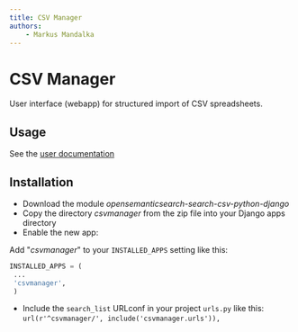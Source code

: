 ```yaml
---
title: CSV Manager  
authors:
    - Markus Mandalka  
---
```


# CSV Manager


User interface (webapp) for structured import of CSV spreadsheets.

## Usage



See the [user documentation](../doc/search/csv)

## Installation


* Download the module *opensemanticsearch-search-csv-python-django*
* Copy the directory *csvmanager* from the zip file into your Django apps directory
* Enable the new app:

Add "*csvmanager*" to your `INSTALLED_APPS` setting like this:


```python
INSTALLED_APPS = (
 ...
 'csvmanager',
 )
```
* Include the `search_list` URLconf in your project `urls.py` like this:
`url(r'^csvmanager/', include('csvmanager.urls')),`
